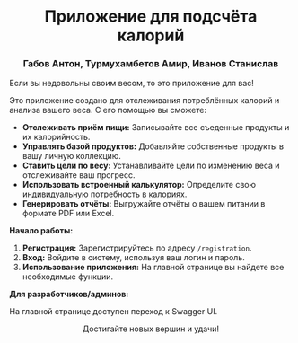 <h1 align="center">Приложение для подсчёта калорий</h1>

<h3 align="center">Габов Антон, Турмухамбетов Амир, Иванов Станислав</h3>


Если вы недовольны своим весом, то это приложение для вас!

Это приложение создано для отслеживания потреблённых калорий и анализа вашего веса.  С его помощью вы сможете:

* **Отслеживать приём пищи:**  Записывайте все съеденные продукты и их калорийность.
* **Управлять базой продуктов:** Добавляйте собственные продукты в вашу личную коллекцию.
* **Ставить цели по весу:**  Устанавливайте цели по изменению веса и отслеживайте ваш прогресс.
* **Использовать встроенный калькулятор:**  Определите свою индивидуальную потребность в калориях.
* **Генерировать отчёты:**  Выгружайте отчёты о вашем питании в формате PDF или Excel.

**Начало работы:**

1. **Регистрация:** Зарегистрируйтесь по адресу `/registration`.
2. **Вход:** Войдите в систему, используя ваш логин и пароль.
3. **Использование приложения:** На главной странице вы найдете все необходимые функции.


**Для разработчиков/админов:**

На главной странице доступен переход к Swagger UI.


<p align="center">
  Достигайте новых вершин и удачи!
</p>